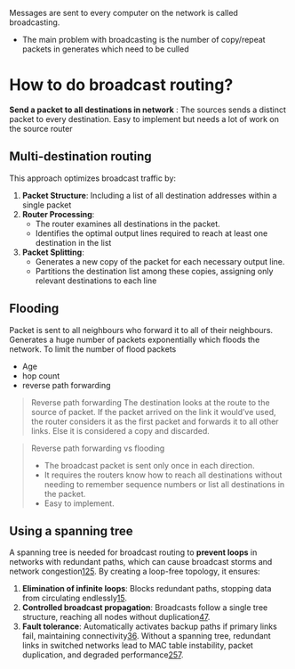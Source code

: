 Messages are sent to every computer on the network is called broadcasting.
- The main problem with broadcasting is the number of copy/repeat packets in generates which need to be culled

# How to do broadcast routing?
**Send a packet to all destinations in network** : The sources sends a distinct packet to every destination. Easy to implement but needs a lot of work on the source router
## Multi-destination routing
This approach optimizes broadcast traffic by:
1. **Packet Structure**: Including a list of all destination addresses within a single packet
2. **Router Processing**:
    - The router examines all destinations in the packet.
    - Identifies the optimal output lines required to reach at least one destination in the list
3. **Packet Splitting**:
    - Generates a new copy of the packet for each necessary output line.
    - Partitions the destination list among these copies, assigning only relevant destinations to each line
## Flooding
Packet is sent to all neighbours who forward it to all of their neighbours. Generates a huge number of packets exponentially which floods the network.
To limit the number of flood packets
- Age
- hop count
- reverse path forwarding

> Reverse path forwarding
> The destination looks at the route to the source of packet. If the packet arrived on the link it would’ve used, the router considers it as the first packet and forwards it to all other links. Else it is considered a copy and discarded.

> Reverse path forwarding vs flooding
> - The broadcast packet is sent only once in each direction.
> - It requires the routers know how to reach all destinations without needing to remember sequence numbers or list all destinations in the packet.
> - Easy to implement.

## Using a spanning tree
A spanning tree is needed for broadcast routing to **prevent loops** in networks with redundant paths, which can cause broadcast storms and network congestion[1](https://www.techtarget.com/searchnetworking/definition/spanning-tree-protocol)[2](https://en.wikipedia.org/wiki/Spanning_Tree_Protocol)[5](https://www.tutorialspoint.com/spanning-tree-protocol). By creating a loop-free topology, it ensures:
1. **Elimination of infinite loops**: Blocks redundant paths, stopping data from circulating endlessly[1](https://www.techtarget.com/searchnetworking/definition/spanning-tree-protocol)[5](https://www.tutorialspoint.com/spanning-tree-protocol).
2. **Controlled broadcast propagation**: Broadcasts follow a single tree structure, reaching all nodes without duplication[4](https://ocw.mit.edu/courses/6-263j-data-communication-networks-fall-2002/e4e5a5f72a2876efee7a9a4c4a0a715b_Lecture19.pdf)[7](https://networklessons.com/spanning-tree/spanning-tree-stp-limitations).
3. **Fault tolerance**: Automatically activates backup paths if primary links fail, maintaining connectivity[3](https://www.jetking.com/blog/spanning-tree-protocol-explained)[6](https://www.auvik.com/franklyit/blog/first-deployment-spanning-tree/).
Without a spanning tree, redundant links in switched networks lead to MAC table instability, packet duplication, and degraded performance[2](https://en.wikipedia.org/wiki/Spanning_Tree_Protocol)[5](https://www.tutorialspoint.com/spanning-tree-protocol)[7](https://networklessons.com/spanning-tree/spanning-tree-stp-limitations).